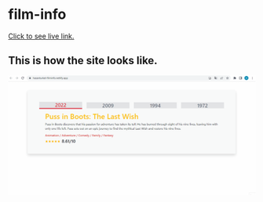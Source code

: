 # film-info
[Click to see live link.](https://hasanturkel-filminfo.netlify.app/)
## This is how the site looks like.
![filminfo](./filminfo.gif)
